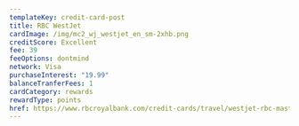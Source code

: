 ```yaml
---
templateKey: credit-card-post
title: RBC WestJet
cardImage: /img/mc2_wj_westjet_en_sm-2xhb.png
creditScore: Excellent
fee: 39
feeOptions: dontmind
network: Visa
purchaseInterest: "19.99"
balanceTranferFees: 1
cardCategory: rewards
rewardType: points
href: https://www.rbcroyalbank.com/credit-cards/travel/westjet-rbc-mastercard.html
---
```

